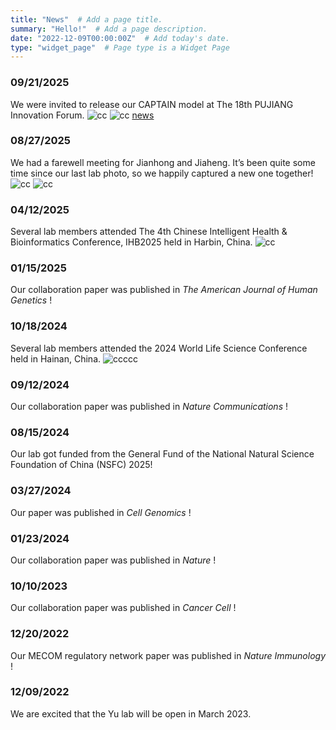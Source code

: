 ```yaml
---
title: "News"  # Add a page title.
summary: "Hello!"  # Add a page description.
date: "2022-12-09T00:00:00Z"  # Add today's date.
type: "widget_page"  # Page type is a Widget Page
---
```


### 09/21/2025 
We were invited to release our CAPTAIN model at The 18th PUJIANG Innovation Forum. 
![cc](20250921-1.jpg) 
![cc](20250921-2.jpg) 
[news](https://mp.weixin.qq.com/s/a1gPAXvQAN-cCiffdgg01A)

### 08/27/2025 
We had a farewell meeting for Jianhong and Jiaheng. It’s been quite some time since our last lab photo, so we happily captured a new one together!  
![cc](20250827-1.jpg) 
![cc](20250827-2.jpg) 

### 04/12/2025 
Several lab members attended The 4th Chinese Intelligent Health & Bioinformatics Conference, IHB2025 held in Harbin, China. 
![cc](20250412-1.jpg) 

### 01/15/2025 
Our collaboration paper was published in *The American Journal of Human Genetics* !

### 10/18/2024 
Several lab members attended the 2024 World Life Science Conference held in Hainan, China. 
![ccccc](20241018-1.jpg) 

### 09/12/2024 
Our collaboration paper was published in *Nature Communications* !

### 08/15/2024 
Our lab got funded from the General Fund of the National Natural Science Foundation of China (NSFC) 2025!

### 03/27/2024 
Our paper was published in *Cell Genomics* !

### 01/23/2024 
Our collaboration paper was published in *Nature* !

### 10/10/2023 
Our collaboration paper was published in *Cancer Cell* !

### 12/20/2022 
Our MECOM regulatory network paper was published in *Nature Immunology* !

### 12/09/2022 
We are excited that the Yu lab will be open in March 2023.
<!-- 
### 12/09/2022 
We are excited that the Yu lab will be open in April 2023.
### 12/09/2022 
We are excited that the Yu lab will be open in April 2023.
### 12/09/2022 
We are excited that the Yu lab will be open in April 2023.
### 12/09/2022 
We are excited that the Yu lab will be open in April 2023.
[previous News]()

keep the same with news.md in home directory
-->


<!-- ### __**Pre-prints**__  
\# denotes co-first author and * denotes (co-)corresponding author. -->
<br/><br/>
<br/><br/>
<br/><br/>
<br/><br/>
<br/><br/>
<br/><br/>
<br/><br/>
